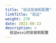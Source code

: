 ```yaml
---
title: "验证安装和配置"
linkTitle: "验证"
weight: 270
date: 2021-08-23
description: >
  验证esxi的安装和配置
---
```


